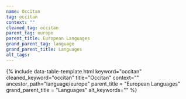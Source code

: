 ```yaml
---
name: Occitan
tag: occitan
context: ""
cleaned_tag: occitan
parent_tag: europe
parent_title: European Languages
grand_parent_tag: language
grand_parent_title: Languages
alt_tags: 
---
```


{% include data-table-template.html 
  keyword="occitan" 
  cleaned_keyword="occitan" 
  title="Occitan"
  context=""
  ancestor_path="language/europe" 
  parent_title = "European Languages"
  grand_parent_title = "Languages"
  alt_keywords=""
%}

